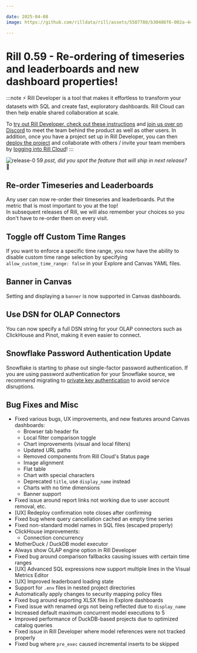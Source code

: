 ```yaml
---

date: 2025-04-08
image: https://github.com/rilldata/rill/assets/5587788/b30486f6-002a-445d-8a1b-955b6ec0066d

---
```


# Rill 0.59 - Re-ordering of timeseries and leaderboards and new dashboard properties!

:::note
⚡ Rill Developer is a tool that makes it effortless to transform your datasets with SQL and create fast, exploratory dashboards. Rill Cloud can then help enable shared collaboration at scale.

To [try out Rill Developer, check out these instructions](/home/install) and [join us over on Discord](https://bit.ly/3bbcSl9) to meet the team behind the product as well as other users. In addition, once you have a project set up in Rill Developer, you can then [deploy the project](/deploy/deploy-dashboard) and collaborate with others / invite your team members by [logging into Rill Cloud](https://ui.rilldata.com)!
:::

![release-0 59](<https://cdn.rilldata.com/docs/release-notes/release-059.gif>)
_psst, did you spot the feature that will ship in next release?_ 🤫

## Re-order Timeseries and Leaderboards
Any user can now re-order their timeseries and leaderboards. Put the metric that is most important to you at the top!  
In subsequent releases of Rill, we will also remember your choices so you don't have to re-order them on every visit.

## Toggle off Custom Time Ranges
If you want to enforce a specific time range, you now have the ability to disable custom time range selection by specifying `allow_custom_time_range: false` in your Explore and Canvas YAML files.

## Banner in Canvas
Setting and displaying a `banner` is now supported in Canvas dashboards.

## Use DSN for OLAP Connectors
You can now specify a full DSN string for your OLAP connectors such as ClickHouse and Pinot, making it even easier to connect.

## Snowflake Password Authentication Update
Snowflake is starting to phase out single-factor password authentication. If you are using password authentication for your Snowflake source, we recommend migrating to [private key authentication](/reference/connectors/snowflake#using-keypair-authentication) to avoid service disruptions.

## Bug Fixes and Misc
- Fixed various bugs, UX improvements, and new features around Canvas dashboards:
  - Browser tab header fix
  - Local filter comparison toggle
  - Chart improvements (visual and local filters)
  - Updated URL paths
  - Removed components from Rill Cloud's Status page
  - Image alignment
  - Flat table
  - Chart with special characters
  - Deprecated `title`, use `display_name` instead
  - Charts with no time dimensions
  - Banner support
- Fixed issue around report links not working due to user account removal, etc.
- [UX] Redeploy confirmation note closes after confirming
- Fixed bug where query cancellation cached an empty time series
- Fixed non-standard model names in SQL files (escaped properly)
- ClickHouse improvements:
  - Connection concurrency
- MotherDuck / DuckDB model executor
- Always show OLAP engine option in Rill Developer
- Fixed bug around comparison fallbacks causing issues with certain time ranges
- [UX] Advanced SQL expressions now support multiple lines in the Visual Metrics Editor
- [UX] Improved leaderboard loading state
- Support for `.env` files in nested project directories
- Automatically apply changes to security mapping policy files
- Fixed bug around exporting XLSX files in Explore dashboards
- Fixed issue with renamed orgs not being reflected due to `display_name`
- Increased default maximum concurrent model executions to 5
- Improved performance of DuckDB-based projects due to optimized catalog queries
- Fixed issue in Rill Developer where model references were not tracked properly
- Fixed bug where `pre_exec` caused incremental inserts to be skipped
